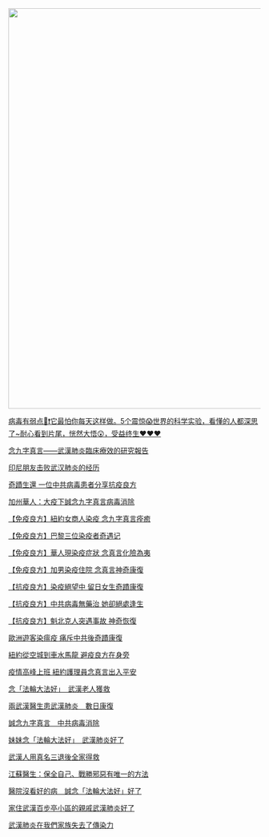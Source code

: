 <div align="center"><IMG SRC="zijiu-img/falundafagood.jpg" width=800></div>
<p>
<a href="https://www.youtube.com/watch?v=5vl_lcyYTsU">病毒有弱点🎯❗️它最怕你每天这样做。5个震惊😱世界的科学实验，看懂的人都深思了~耐心看到片尾，恍然大悟😲，受益终生❤️❤️❤</a><br>

<a href="https://www.epochtimes.com/b5/20/6/16/n12190804.htm">念九字真言——武漢肺炎臨床療效的研究報告</a><br>

<a href="https://big5.minghui.org/mh/articles/2021/1/29/%E5%8D%B0%E5%B0%BC%E6%9C%8B%E5%8F%8B%E6%93%8A%E6%95%97%E6%AD%A6%E6%BC%A2%E8%82%BA%E7%82%8E%E7%9A%84%E7%B6%93%E6%AD%B7-419244.html">印尼朋友击败武汉肺炎的经历</a><br>

<a href="https://www.epochtimes.com/b5/21/1/28/n12716783.htm">奇蹟生還 一位中共病毒患者分享抗疫良方</a><br>

<a href="https://www.epochtimes.com/b5/20/9/22/n12421063.htm">加州華人：大疫下誠念九字真言病毒消除</a><br>

<a href="https://www.epochtimes.com/b5/20/5/19/n12122008.htm">【免疫良方】紐約女商人染疫 念九字真言痊癒</a><br>

<a href="https://www.epochtimes.com/b5/20/5/21/n12127092.htm">【免疫良方】巴黎三位染疫者奇遇记</a><br>

<a href="https://www.epochtimes.com/b5/20/5/5/n12085023.htm">【免疫良方】華人現染疫症狀 念真言化險為夷</a><br>

<a href="https://www.epochtimes.com/b5/20/4/24/n12059010.htm">【免疫良方】加男染疫住院 念真言神奇康復</a><br>

<a href="https://www.epochtimes.com/b5/20/4/22/n12052679.htm">【抗疫良方】染疫絕望中 留日女生奇蹟康復</a><br>

<a href="https://www.epochtimes.com/b5/20/4/20/n12047472.htm">【抗疫良方】中共病毒無藥治 她卻絕處逢生</a><br>

<a href="https://www.epochtimes.com/b5/20/4/18/n12041036.htm">【抗疫良方】魁北克人突遇事故 神奇恢復</a><br>

<a href="https://www.epochtimes.com/b5/20/4/14/n12030636.htm">歐洲遊客染瘟疫 痛斥中共後奇蹟康復</a><br>

<a href="https://www.epochtimes.com/b5/20/6/30/n12221562.htm">紐約從空城到車水馬龍 避疫良方在身旁</a><br>

<a href="https://www.epochtimes.com/b5/20/5/21/n12127280.htm">疫情高峰上班 紐約護理員念真言出入平安</a><br>

<a href="https://big5.minghui.org/mh/articles/2021/1/24/%E5%BF%B5%E3%80%8C%E6%B3%95%E8%BC%AA%E5%A4%A7%E6%B3%95%E5%A5%BD%E3%80%8D-%E6%AD%A6%E6%BC%A2%E8%80%81%E4%BA%BA%E7%8D%B2%E6%95%91-419004.html">念「法輪大法好」　武漢老人獲救</a>


<a href="https://big5.minghui.org/mh/articles/2020/3/18/%E5%85%A9%E6%AD%A6%E6%BC%A2%E9%86%AB%E7%94%9F%E6%82%A3%E6%AD%A6%E6%BC%A2%E8%82%BA%E7%82%8E-%E6%95%B8%E6%97%A5%E5%BA%B7%E5%BE%A9-402638.html">兩武漢醫生患武漢肺炎　數日康復</a><br>

<a href="https://big5.minghui.org/mh/articles/2020/3/25/%E8%AA%A0%E5%BF%B5%E4%B9%9D%E5%AD%97%E7%9C%9F%E8%A8%80-%E4%B8%AD%E5%85%B1%E7%97%85%E6%AF%92%E6%B6%88%E9%99%A4-402916.html">誠念九字真言　中共病毒消除</a><br>


<a href="https://big5.minghui.org/mh/articles/2020/4/5/%E5%A6%B9%E5%A6%B9%E5%BF%B5%E3%80%8C%E6%B3%95%E8%BC%AA%E5%A4%A7%E6%B3%95%E5%A5%BD%E3%80%8D-%E6%AD%A6%E6%BC%A2%E8%82%BA%E7%82%8E%E5%A5%BD%E4%BA%86-403396.html">妹妹念「法輪大法好」　武漢肺炎好了</a><br>

<a href="https://big5.minghui.org/mh/articles/2020/4/4/%E6%AD%A6%E6%BC%A2%E4%BA%BA%E7%94%A8%E7%9C%9F%E5%90%8D%E4%B8%89%E9%80%80%E5%BE%8C%E5%85%A8%E5%AE%B6%E5%BE%97%E6%95%91-403381.html">武漢人用真名三退後全家得救</a><br>


<a href="http://tw.aboluowang.com/2020/0225/1413920.html">江蘇醫生：保全自己、戰勝邪惡有唯一的方法</a><br>

<a href="https://big5.minghui.org/mh/articles/2020/4/20/%E9%86%AB%E9%99%A2%E6%B2%92%E7%9C%8B%E5%A5%BD%E7%9A%84%E7%97%85-%E8%AA%A0%E5%BF%B5%E3%80%8C%E6%B3%95%E8%BC%AA%E5%A4%A7%E6%B3%95%E5%A5%BD%E3%80%8D%E5%A5%BD%E4%BA%86-404107.html">醫院沒看好的病　誠念「法輪大法好」好了</a><br>

<a href="https://big5.minghui.org/mh/articles/2020/4/19/%E5%AE%B6%E4%BD%8F%E6%AD%A6%E6%BC%A2%E7%99%BE%E6%AD%A5%E4%BA%AD%E5%B0%8F%E5%8D%80%E7%9A%84%E8%A6%AA%E6%88%9A%E6%AD%A6%E6%BC%A2%E8%82%BA%E7%82%8E%E5%A5%BD%E4%BA%86-404036.html">家住武漢百步亭小區的親戚武漢肺炎好了</a><br>

<a href="https://big5.minghui.org/mh/articles/2020/4/18/%E6%AD%A6%E6%BC%A2%E8%82%BA%E7%82%8E%E5%9C%A8%E6%88%91%E5%80%91%E5%AE%B6%E6%97%8F%E5%A4%B1%E5%8E%BB%E4%BA%86%E5%82%B3%E6%9F%93%E5%8A%9B-403987.html">武漢肺炎在我們家族失去了傳染力</a><br>
